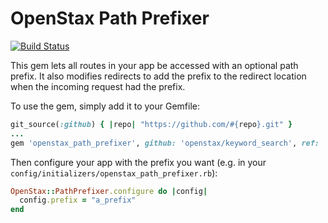# OpenStax Path Prefixer

[![Build Status](https://travis-ci.org/openstax/path_prefixer.svg?branch=master)](https://travis-ci.org/openstax/path_prefixer)

This gem lets all routes in your app be accessed with an optional path prefix.
It also modifies redirects to add the prefix to the redirect location when the
incoming request had the prefix.


To use the gem, simply add it to your Gemfile:

```rb
git_source(:github) { |repo| "https://github.com/#{repo}.git" }
...
gem 'openstax_path_prefixer', github: 'openstax/keyword_search', ref: 'some_sha_here'
```

Then configure your app with the prefix you want (e.g. in your `config/initializers/openstax_path_prefixer.rb`):

```rb
OpenStax::PathPrefixer.configure do |config|
  config.prefix = "a_prefix"
end
```

